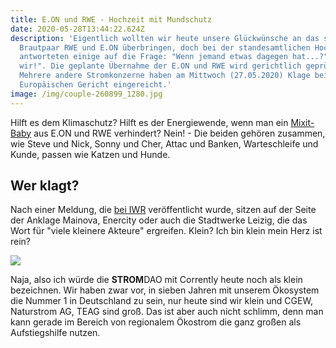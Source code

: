 ```yaml
---
title: E.ON und RWE - Hochzeit mit Mundschutz
date: 2020-05-28T13:44:22.624Z
description: 'Eigentlich wollten wir heute unsere Glückwünsche an das seniore
  Brautpaar RWE und E.ON überbringen, doch bei der standesamtlichen Hochzeit
  antworteten einige auf die Frage: "Wenn jemand etwas dagegen hat...?" - "Ja
  wir!". Die geplante Übernahme der E.ON und RWE wird gerichtlich geprüft.
  Mehrere andere Stromkonzerne haben am Mittwoch (27.05.2020) Klage beim
  Europäischen Gericht eingereicht.'
image: /img/couple-260899_1280.jpg
---
```

Hilft es dem Klimaschutz? Hilft es der Energiewende, wenn man ein [Mixit-Baby](https://www.youtube.com/watch?v=Tee0v_uSgbY) aus E.ON und RWE verhindert? Nein! - Die beiden gehören zusammen, wie Steve und Nick, Sonny und Cher, Attac und Banken, Warteschleife und Kunde, passen wie Katzen und Hunde.

## **Wer klagt?**

Nach einer Meldung, die [bei IWR](https://www.iwr.de/news.php?id=36765) veröffentlicht wurde, sitzen auf der Seite der Anklage Mainova, Enercity oder auch die Stadtwerke Leizig, die das Wort für "viele kleinere Akteure" ergreifen. Klein? Ich bin klein mein Herz ist rein?

![](/img/enercity_kraftwerk.jpg)

Naja, also ich würde die **STROM**DAO mit Corrently heute noch als klein bezeichnen. Wir haben zwar vor, in sieben Jahren mit unserem Ökosystem die Nummer 1 in Deutschland zu sein, nur heute sind wir klein und CGEW, Naturstrom AG, TEAG sind groß. Das ist aber auch nicht schlimm, denn man kann gerade im Bereich von regionalem Ökostrom die ganz großen als Aufstiegshilfe nutzen.